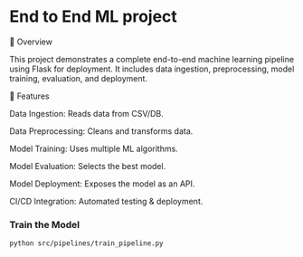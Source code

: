 # End to End ML project 
📌 Overview

This project demonstrates a complete end-to-end machine learning pipeline using Flask for deployment. It includes data ingestion, preprocessing, model training, evaluation, and deployment.

🚀 Features

Data Ingestion: Reads data from CSV/DB.

Data Preprocessing: Cleans and transforms data.

Model Training: Uses multiple ML algorithms.

Model Evaluation: Selects the best model.

Model Deployment: Exposes the model as an API.

CI/CD Integration: Automated testing & deployment.


### Train the Model

``python src/pipelines/train_pipeline.py``